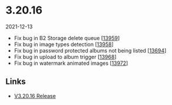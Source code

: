 # 3.20.16

2021-12-13

- Fix bug in B2 Storage delete queue [[13959](https://chevereto.com/community/threads/13959)]
- Fix bug in image types detection [[13958](https://chevereto.com/community/threads/13958)]
- Fix bug in password protected albums not being listed [[13694](https://chevereto.com/community/threads/13694)]
- Fix bug in upload to album trigger [[13968](https://chevereto.com/community/threads/13968)]
- Fix bug in watermark animated images [[13972](https://chevereto.com/community/threads/13972)]

## Links

- [V3.20.16 Release](https://chevereto.com/community/threads/chevereto-v3-20-16.13995/)
